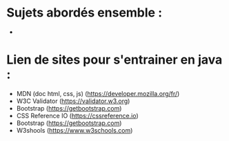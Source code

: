 # Sujets abordés ensemble :
- 

# Lien de sites pour s'entrainer en java :

- MDN (doc html, css, js) (https://developer.mozilla.org/fr/)
- W3C Validator (https://validator.w3.org)
- Bootstrap (https://getbootstrap.com)
- CSS Reference IO (https://cssreference.io)
- Bootstrap (https://getbootstrap.com)
- W3shools (https://www.w3schools.com)
